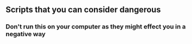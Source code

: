 ## Scripts that you can consider dangerous
### Don't run this on your computer as they might effect you in a negative way